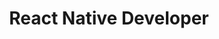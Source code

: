 ---
order: 11
briefTitle: "React Native"
briefDescription: "Step by step guide to becoming a React Native Developer in 2023"
title: "React Native Developer"
description: "Step by step guide to becoming a React Native developer in 2023"
isUpcoming: true
seo:
  title: "Learn to become a modern React Native developer"
  description: "Community driven, articles, resources, guides, interview questions, quizzes for react native development. Learn to become a modern React Native developer by following the steps, skills, resources and guides listed in this roadmap."
  keywords:
    - "guide to becoming a react native developer"
    - "guide to becoming a react native developer"
    - "react native developer"
    - "react native engineer"
    - "react native skills"
    - "guide to react native"
    - "react native roadmap"
    - "react native skills"
    - "react native skills test"
    - "skills for react native"
    - "what is react native"
    - "react native quiz"
    - "react native interview questions"
    - "react native engineer roadmap"
    - "react native developer roadmap"
    - "become a react native developer"
    - "react native developer career path"
    - "react native developer"
    - "modern react native developer"
relatedRoadmaps:
  - "flutter"
  - "android"
  - "javascript"
  - "nodejs"
sitemap:
  priority: 1
  changefreq: "monthly"
tags:
  - "roadmap"
  - "main-sitemap"
  - "role-roadmap"
---